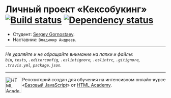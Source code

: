 # Личный проект «Кексобукинг» [![Build status][travis-image]][travis-url] [![Dependency status][dependency-image]][dependency-url]

* Студент: [Sergey Gornostaev](https://up.htmlacademy.ru/javascript/8/user/210629).
* Наставник: `Владимир Андреев`.

---

_Не удаляйте и не обращайте внимание на папки и файлы:_<br>
_`bin`, `tests`, `.editorconfig`, `.eslintignore`, `.eslintrc`, `.gitignore`, `.travis.yml`, `package.json`._

---

<a href="https://htmlacademy.ru/intensive/javascript"><img align="left" width="50" height="50" title="HTML Academy" src="https://up.htmlacademy.ru/static/img/intensive/javascript/logo-for-github.svg"></a>

Репозиторий создан для обучения на интенсивном онлайн‑курсе «[Базовый JavaScript](https://htmlacademy.ru/intensive/javascript)» от [HTML Academy](https://htmlacademy.ru).

[travis-image]: https://travis-ci.org/htmlacademy-javascript/210629-keksobooking.svg?branch=master
[travis-url]: https://travis-ci.org/htmlacademy-javascript/210629-keksobooking
[dependency-image]: https://david-dm.org/htmlacademy-javascript/210629-keksobooking.svg?style=flat-square
[dependency-url]: https://david-dm.org/htmlacademy-javascript/210629-keksobooking
